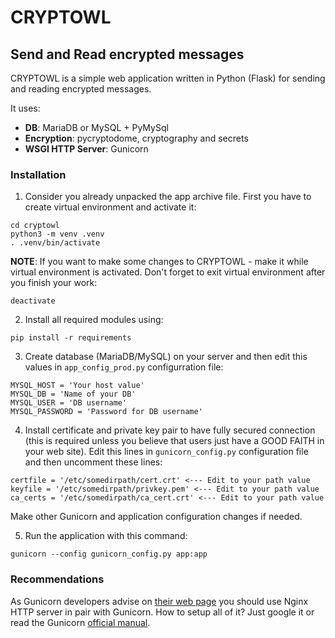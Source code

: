 # CRYPTOWL

## Send and Read encrypted messages

CRYPTOWL is a simple web application written in Python (Flask) for sending and reading encrypted messages.

It uses:

* **DB**: MariaDB or MySQL + PyMySql
* **Encryption**: pycryptodome, cryptography and secrets
* **WSGI HTTP Server**: Gunicorn

### Installation

1. Consider you already unpacked the app archive file. First you have to create virtual environment and activate it:
```
cd cryptowl
python3 -m venv .venv
. .venv/bin/activate
```
**NOTE**: If you want to make some changes to CRYPTOWL - make it while virtual environment is activated. Don't forget to exit virtual environment after you finish your work:
```
deactivate
```

2. Install all required modules using:
```
pip install -r requirements
```
3. Create database (MariaDB/MySQL) on your server and then edit this values in ``app_config_prod.py`` configurration file:
```
MYSQL_HOST = 'Your host value'
MYSQL_DB = 'Name of your DB'
MYSQL_USER = 'DB username'
MYSQL_PASSWORD = 'Password for DB username'
```
4. Install certificate and private key pair to have fully secured connection (this is required unless you believe that users just have a GOOD FAITH in your web site). Edit this lines in ``gunicorn_config.py`` configuration file and then uncomment these lines:
```
certfile = '/etc/somedirpath/cert.crt' <--- Edit to your path value
keyfile = '/etc/somedirpath/privkey.pem' <--- Edit to your path value
ca_certs = '/etc/somedirpath/ca_cert.crt' <--- Edit to your path value
```
Make other Gunicorn and application configuration changes if needed.

5. Run the application with this command:
```
gunicorn --config gunicorn_config.py app:app
```

### Recommendations

As Gunicorn developers advise on [their web page](https://gunicorn.org/#deployment) you should use Nginx HTTP server in pair with Gunicorn. How to setup all of it? Just google it or read the Gunicorn [official manual](https://docs.gunicorn.org/en/latest/deploy.html).
